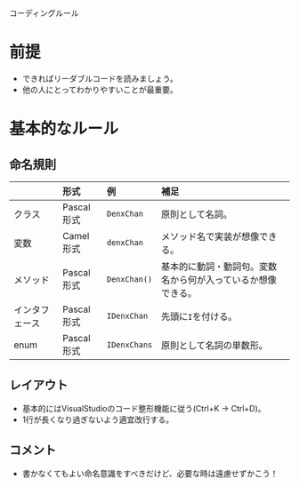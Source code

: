 
コーディングルール

# 前提
- できればリーダブルコードを読みましょう。
- 他の人にとってわかりやすいことが最重要。

# 基本的なルール
## 命名規則

|  | 形式 | 例 | 補足 |
|:-----------|:------------|:------------|:------------|
| クラス | Pascal形式 | `DenxChan` | 原則として名詞。 |
| 変数 | Camel形式 | `denxChan` | メソッド名で実装が想像できる。 |
| メソッド | Pascal形式 | `DenxChan()` | 基本的に動詞・動詞句。変数名から何が入っているか想像できる。 |
| インタフェース | Pascal形式 | `IDenxChan` | 先頭に`I`を付ける。 |
| enum | Pascal形式 | `IDenxChans` | 原則として名詞の単数形。 |

## レイアウト
- 基本的にはVisualStudioのコード整形機能に従う(Ctrl+K → Ctrl+D)。
- 1行が長くなり過ぎないよう適宜改行する。

## コメント
- 書かなくてもよい命名意識をすべきだけど、必要な時は遠慮せずかこう！
